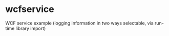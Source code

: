 # wcfservice
WCF service example (logging information in two ways selectable, via run-time library import)
